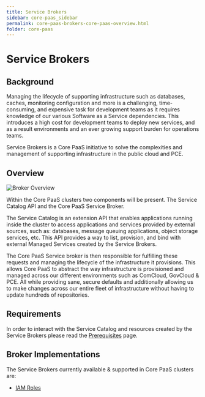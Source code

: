 ```yaml
---
title: Service Brokers
sidebar: core-paas_sidebar
permalink: core-paas-brokers-core-paas-overview.html
folder: core-paas
---
```

# Service Brokers

## Background

Managing the lifecycle of supporting infrastructure such as databases, caches,
monitoring configuration and more is a challenging, time-consuming, and
expensive task for development teams as it requires knowledge of our various
Software as a Service dependencies. This introduces a high cost for development
teams to deploy new services, and as a result environments and an ever growing
support burden for operations teams.

Service Brokers is a Core PaaS initiative to solve the complexities and
management of supporting infrastructure in the public cloud and PCE. 

## Overview

![Broker Overview](../images/broker-overview.png)  

Within the Core PaaS clusters two components will be present. The Service
Catalog API and the Core PaaS Service Broker.

The Service Catalog is an extension API that enables applications running inside
the cluster to access applications and services provided by external sources,
such as: databases, message queuing applications, object storage services, etc.
This API provides a way to list, provision, and bind with external Managed
Services created by the Service Brokers.

The Core PaaS Service broker is then responsible for fulfilling these requests
and managing the lifecycle of the infrastructure it provisions. This allows Core
PaaS to abstract the way infrastructure is provisioned and managed across our
different environments such as ComCloud, GovCloud & PCE. All while providing sane,
secure defaults and additionally allowing us to make changes across our entire
fleet of infrastructure without having to update hundreds of repositories.

## Requirements

In order to interact with the Service Catalog and resources created by the
Service Brokers please read the [Prerequisites](../brokers/tooling.md) page.

## Broker Implementations

The Service Brokers currently available & supported in Core PaaS clusters are:
- [IAM Roles](../brokers/iam.md)
